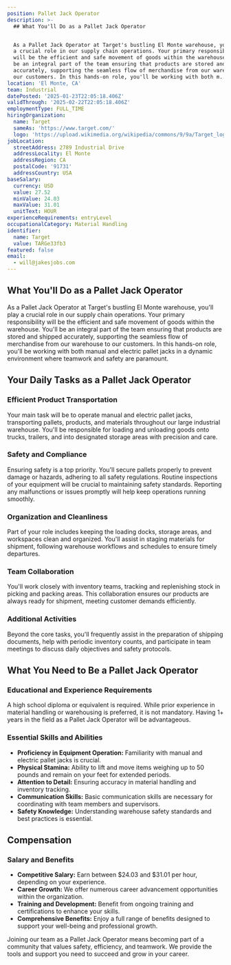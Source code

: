 ```yaml
---
position: Pallet Jack Operator
description: >-
  ## What You'll Do as a Pallet Jack Operator


  As a Pallet Jack Operator at Target's bustling El Monte warehouse, you'll play
  a crucial role in our supply chain operations. Your primary responsibility
  will be the efficient and safe movement of goods within the warehouse. You'll
  be an integral part of the team ensuring that products are stored and shipped
  accurately, supporting the seamless flow of merchandise from our warehouse to
  our customers. In this hands-on role, you'll be working with both m...
location: 'El Monte, CA'
team: Industrial
datePosted: '2025-01-23T22:05:18.406Z'
validThrough: '2025-02-22T22:05:18.406Z'
employmentType: FULL_TIME
hiringOrganization:
  name: Target
  sameAs: 'https://www.target.com/'
  logo: 'https://upload.wikimedia.org/wikipedia/commons/9/9a/Target_logo.svg'
jobLocation:
  streetAddress: 2789 Industrial Drive
  addressLocality: El Monte
  addressRegion: CA
  postalCode: '91731'
  addressCountry: USA
baseSalary:
  currency: USD
  value: 27.52
  minValue: 24.03
  maxValue: 31.01
  unitText: HOUR
experienceRequirements: entryLevel
occupationalCategory: Material Handling
identifier:
  name: Target
  value: TARGe33fb3
featured: false
email:
  - will@jakesjobs.com
---
```




## What You'll Do as a Pallet Jack Operator

As a Pallet Jack Operator at Target's bustling El Monte warehouse, you'll play a crucial role in our supply chain operations. Your primary responsibility will be the efficient and safe movement of goods within the warehouse. You'll be an integral part of the team ensuring that products are stored and shipped accurately, supporting the seamless flow of merchandise from our warehouse to our customers. In this hands-on role, you'll be working with both manual and electric pallet jacks in a dynamic environment where teamwork and safety are paramount.

## Your Daily Tasks as a Pallet Jack Operator

### Efficient Product Transportation

Your main task will be to operate manual and electric pallet jacks, transporting pallets, products, and materials throughout our large industrial warehouse. You'll be responsible for loading and unloading goods onto trucks, trailers, and into designated storage areas with precision and care. 

### Safety and Compliance

Ensuring safety is a top priority. You'll secure pallets properly to prevent damage or hazards, adhering to all safety regulations. Routine inspections of your equipment will be crucial to maintaining safety standards. Reporting any malfunctions or issues promptly will help keep operations running smoothly.

### Organization and Cleanliness

Part of your role includes keeping the loading docks, storage areas, and workspaces clean and organized. You'll assist in staging materials for shipment, following warehouse workflows and schedules to ensure timely departures.

### Team Collaboration

You'll work closely with inventory teams, tracking and replenishing stock in picking and packing areas. This collaboration ensures our products are always ready for shipment, meeting customer demands efficiently.

### Additional Activities

Beyond the core tasks, you'll frequently assist in the preparation of shipping documents, help with periodic inventory counts, and participate in team meetings to discuss daily objectives and safety protocols.

## What You Need to Be a Pallet Jack Operator

### Educational and Experience Requirements

A high school diploma or equivalent is required. While prior experience in material handling or warehousing is preferred, it is not mandatory. Having 1+ years in the field as a Pallet Jack Operator will be advantageous.

### Essential Skills and Abilities

- **Proficiency in Equipment Operation:** Familiarity with manual and electric pallet jacks is crucial.
- **Physical Stamina:** Ability to lift and move items weighing up to 50 pounds and remain on your feet for extended periods.
- **Attention to Detail:** Ensuring accuracy in material handling and inventory tracking.
- **Communication Skills:** Basic communication skills are necessary for coordinating with team members and supervisors.
- **Safety Knowledge:** Understanding warehouse safety standards and best practices is essential.

## Compensation

### Salary and Benefits

- **Competitive Salary:** Earn between $24.03 and $31.01 per hour, depending on your experience.
- **Career Growth:** We offer numerous career advancement opportunities within the organization.
- **Training and Development:** Benefit from ongoing training and certifications to enhance your skills.
- **Comprehensive Benefits:** Enjoy a full range of benefits designed to support your well-being and professional growth.

Joining our team as a Pallet Jack Operator means becoming part of a community that values safety, efficiency, and teamwork. We provide the tools and support you need to succeed and grow in your career.
